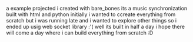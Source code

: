 a example projected i created with bare_bones
its a music synchronization built with html and python
initially i wanted to ccreate everything from scratch
but i was running late and i wanted to explore other things so i ended up usig web socket library :'(
well its built in half a day 
i hope there will come a day where i can build everything from scratch
:D
